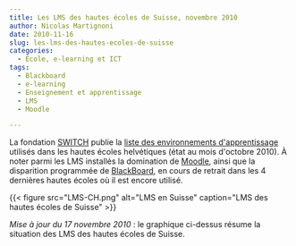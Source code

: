 ```yaml
---
title: Les LMS des hautes écoles de Suisse, novembre 2010
author: Nicolas Martignoni
date: 2010-11-16
slug: les-lms-des-hautes-ecoles-de-suisse
categories:
  - École, e-learning et ICT
tags:
  - Blackboard
  - e-learning
  - Enseignement et apprentissage
  - LMS
  - Moodle

---
```

La fondation [SWITCH][1] publie la [liste des environnements d'apprentissage][2] utilisés dans les hautes écoles helvétiques (état au mois d'octobre 2010). À noter parmi les LMS installés la domination de [Moodle][3], ainsi que la disparition programmée de [BlackBoard][4], en cours de retrait dans les 4 dernières hautes écoles où il est encore utilisé.

{{< figure src="LMS-CH.png" alt="LMS en Suisse" caption="LMS des hautes écoles de Suisse" >}}

_Mise à jour du 17 novembre 2010_ : le graphique ci-dessus résume la situation des LMS des hautes écoles de Suisse.

 [1]: https://switch.ch/
 [2]: https://www.eduhub.ch/res/lms-installations/
 [3]: https://moodle.org/
 [4]: https://www.blackboard.com/

<!--more-->
